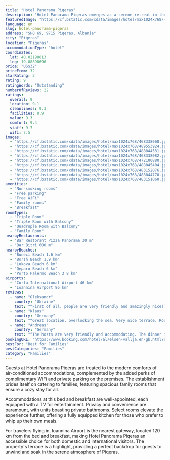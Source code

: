 ```yaml
---
title: "Hotel Panorama Piqeras"
description: "Hotel Panorama Piqeras emerges as a serene retreat in the heart of Vlorë County, offering a blend of comfort and convenience with its prime location in Piqeras."
featuredImage: "https://cf.bstatic.com/xdata/images/hotel/max1024x768/468338068.jpg?k=0e65c39b741abba28ae9deae34333f7234943b0ef29654b979874f0f877fb009&o=&hp=1"
language: en
slug: hotel-panorama-piqeras
address: "SH8 69, 9715 Piqeras, Albania"
city: "Piqeras"
location: "Piqeras"
accommodationType: "hotel"
coordinates:
  lat: 40.02198813
  lng: 19.88898696
price: "US$32"
priceFrom: 32
starRating: 3
rating: 9
ratingWords: "Outstanding"
numberOfReviews: 22
ratings:
  overall: 9
  location: 9.1
  cleanliness: 9.3
  facilities: 8.9
  value: 9.3
  comfort: 9.4
  staff: 9.7
  wifi: 7.5
images:
  - "https://cf.bstatic.com/xdata/images/hotel/max1024x768/468338068.jpg?k=0e65c39b741abba28ae9deae34333f7234943b0ef29654b979874f0f877fb009&o=&hp=1"
  - "https://cf.bstatic.com/xdata/images/hotel/max1024x768/489553924.jpg?k=eb7bcfa57e0b1941f93c828b2c638c0b6e38d8d5118be575b92635af3ee973cb&o=&hp=1"
  - "https://cf.bstatic.com/xdata/images/hotel/max1024x768/488844531.jpg?k=a6b47676ea9d53e65e3ea207ef0e9c8d940e1245978bf3c51e7b743574ed7208&o=&hp=1"
  - "https://cf.bstatic.com/xdata/images/hotel/max1024x768/468338082.jpg?k=03c102e9344ac6dbfb23cc69dbf107c975e292449d5d482dd3c91fced6930b3c&o=&hp=1"
  - "https://cf.bstatic.com/xdata/images/hotel/max1024x768/472100880.jpg?k=72d8ff1b4804c3cb833b0926a1647beeb402d1996a923102cdd8f05d25e6a89e&o=&hp=1"
  - "https://cf.bstatic.com/xdata/images/hotel/max1024x768/488845404.jpg?k=a407f11073e0ec3e6bad2928b2a029d6781582b29d1ef9e38d1632e40a7f60ef&o=&hp=1"
  - "https://cf.bstatic.com/xdata/images/hotel/max1024x768/483152076.jpg?k=b09ce8971feb6f87aa998e3ee1b34182e649251d8bf4ae3b7dcfaa9cdbda83a7&o=&hp=1"
  - "https://cf.bstatic.com/xdata/images/hotel/max1024x768/488844770.jpg?k=a1c449d1e0d4f3fd444997b0d071d6e782232444aa5739ee116b21f8df1834fc&o=&hp=1"
  - "https://cf.bstatic.com/xdata/images/hotel/max1024x768/483151060.jpg?k=701a10022f9aef89cb9ac63e1c9d8d5a0624bf2e4c512c5fc737dfcc691762c8&o=&hp=1"
amenities:
  - "Non-smoking rooms"
  - "Free parking"
  - "Free WiFi"
  - "Family rooms"
  - "Breakfast"
roomTypes:
  - "Triple Room"
  - "Triple Room with Balcony"
  - "Quadruple Room with Balcony"
  - "Family Room"
nearbyRestaurants:
  - "Bar Restorant Pizza Panorama 30 m"
  - "Bar Bitri 600 m"
nearbyBeaches:
  - "Buneci Beach 1.6 km"
  - "Borsh Beach 1.9 km"
  - "Lukova Beach 6 km"
  - "Qeparo Beach 6 km"
  - "Porto Palermo Beach 3 8 km"
airports:
  - "Corfu International Airport 46 km"
  - "Ioannina Airport 86 km"
reviews:
  - name: "Oleksandr"
    country: "Ukraine"
    text: "“First of all, people are very friendly and amazingly nice))) when we left their place we started to miss them. Also we tried the best fish on real grill. We highly recommend if you will be there. Excellent view from terrace! We visited 3 beaches...”"
  - name: "Klaus"
    country: "Germany"
    text: "“Great location, overlooking the sea. Very nice terrace. Room spacious, modern bathroom. Quiet environment. Very nice owners.”"
  - name: "Andreas"
    country: "Germany"
    text: "“The hosts are very friendly and accommodating. The dinner is good (menu), the pizza definitely recommended. The breakfast (menu) is good and there is a large selection. The toasts are recommended (cheese with ham). The absolute highlight is...”"
bookingURL: "https://www.booking.com/hotel/al/elsen-vallja.en-gb.html?aid=8035640"
bestFor: "Best for Families"
bestCategories: "Families"
category: "Families"
---
```


Guests at Hotel Panorama Piqeras are treated to the modern comforts of air-conditioned accommodations, complemented by the added perks of complimentary WiFi and private parking on the premises. The establishment prides itself on catering to families, featuring spacious family rooms that ensure a cozy stay for all.

Accommodations at this bed and breakfast are well-appointed, each equipped with a TV for entertainment. Privacy and convenience are paramount, with units boasting private bathrooms. Select rooms elevate the experience further, offering a fully equipped kitchen for those who prefer to whip up their own meals.

For travelers flying in, Ioannina Airport is the nearest gateway, located 120 km from the bed and breakfast, making Hotel Panorama Piqeras an accessible choice for both domestic and international visitors. The property's terrace is a highlight, providing a perfect backdrop for guests to unwind and soak in the serene atmosphere of Piqeras.